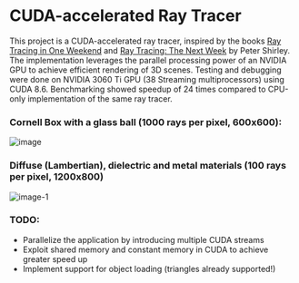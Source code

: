 # CUDA-accelerated Ray Tracer

This project is a CUDA-accelerated ray tracer, inspired by the books 
[Ray Tracing in One Weekend](https://raytracing.github.io/books/RayTracingInOneWeekend.html) 
and [Ray Tracing: The Next Week](https://raytracing.github.io/books/RayTracingTheNextWeek.html)
by Peter Shirley. 
The implementation leverages the parallel processing power of an NVIDIA GPU to achieve efficient rendering 
of 3D scenes. Testing and debugging were done on NVIDIA 3060 Ti GPU (38 Streaming multiprocessors)
using CUDA 8.6. Benchmarking showed speedup of 24 times compared to CPU-only implementation of the 
same ray tracer.


### Cornell Box with a glass ball (1000 rays per pixel, 600x600):
![image](https://github.com/ksmnvsagi/ray_tracing/assets/169926151/16dbd077-1b1d-475f-85d8-3d2fcc55c2bc)

### Diffuse (Lambertian), dielectric and metal materials (100 rays per pixel, 1200x800)
![image-_1_](https://github.com/ksmnvsagi/ray_tracing/assets/169926151/3ec01a65-2c2a-4e22-b7bc-685253603b1d)

### TODO:
- Parallelize the application by introducing multiple CUDA streams
- Exploit shared memory and constant memory in CUDA to achieve greater speed up
- Implement support for object loading (triangles already supported!)

